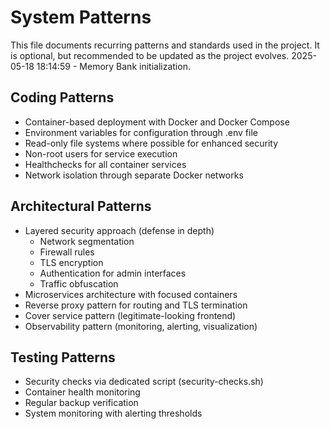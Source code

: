 # System Patterns

This file documents recurring patterns and standards used in the project.
It is optional, but recommended to be updated as the project evolves.
2025-05-18 18:14:59 - Memory Bank initialization.

## Coding Patterns

* Container-based deployment with Docker and Docker Compose
* Environment variables for configuration through .env file
* Read-only file systems where possible for enhanced security
* Non-root users for service execution
* Healthchecks for all container services
* Network isolation through separate Docker networks

## Architectural Patterns

* Layered security approach (defense in depth)
  - Network segmentation
  - Firewall rules
  - TLS encryption
  - Authentication for admin interfaces
  - Traffic obfuscation
* Microservices architecture with focused containers
* Reverse proxy pattern for routing and TLS termination
* Cover service pattern (legitimate-looking frontend)
* Observability pattern (monitoring, alerting, visualization)

## Testing Patterns

* Security checks via dedicated script (security-checks.sh)
* Container health monitoring
* Regular backup verification
* System monitoring with alerting thresholds